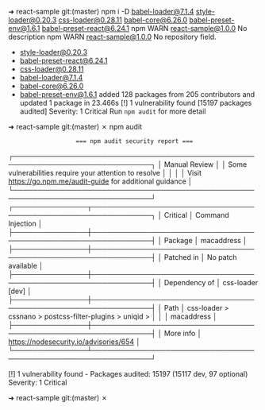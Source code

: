 ➜  react-sample git:(master) npm i -D babel-loader@7.1.4 style-loader@0.20.3 css-loader@0.28.11 babel-core@6.26.0 babel-preset-env@1.6.1 babel-preset-react@6.24.1
npm WARN react-sample@1.0.0 No description
npm WARN react-sample@1.0.0 No repository field.

+ style-loader@0.20.3
+ babel-preset-react@6.24.1
+ css-loader@0.28.11
+ babel-loader@7.1.4
+ babel-core@6.26.0
+ babel-preset-env@1.6.1
added 128 packages from 205 contributors and updated 1 package in 23.466s
[!] 1 vulnerability found [15197 packages audited]
    Severity: 1 Critical
    Run `npm audit` for more detail

➜  react-sample git:(master) ✗ npm audit

                       === npm audit security report ===

┌──────────────────────────────────────────────────────────────────────────────┐
│                                Manual Review                                 │
│            Some vulnerabilities require your attention to resolve            │
│                                                                              │
│         Visit https://go.npm.me/audit-guide for additional guidance          │
└──────────────────────────────────────────────────────────────────────────────┘
┌───────────────┬──────────────────────────────────────────────────────────────┐
│ Critical      │ Command Injection                                            │
├───────────────┼──────────────────────────────────────────────────────────────┤
│ Package       │ macaddress                                                   │
├───────────────┼──────────────────────────────────────────────────────────────┤
│ Patched in    │ No patch available                                           │
├───────────────┼──────────────────────────────────────────────────────────────┤
│ Dependency of │ css-loader [dev]                                             │
├───────────────┼──────────────────────────────────────────────────────────────┤
│ Path          │ css-loader > cssnano > postcss-filter-plugins > uniqid >     │
│               │ macaddress                                                   │
├───────────────┼──────────────────────────────────────────────────────────────┤
│ More info     │ https://nodesecurity.io/advisories/654                       │
└───────────────┴──────────────────────────────────────────────────────────────┘

[!] 1 vulnerability found - Packages audited: 15197 (15117 dev, 97 optional)
    Severity: 1 Critical

➜  react-sample git:(master) ✗
